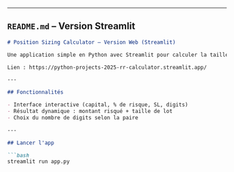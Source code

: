
---

## `README.md` – **Version Streamlit**

```markdown
# Position Sizing Calculator – Version Web (Streamlit)

Une application simple en Python avec Streamlit pour calculer la taille de position idéale en trading forex.

Lien : https://python-projects-2025-rr-calculator.streamlit.app/

---

## Fonctionnalités

- Interface interactive (capital, % de risque, SL, digits)
- Résultat dynamique : montant risqué + taille de lot
- Choix du nombre de digits selon la paire

---

## Lancer l'app

```bash
streamlit run app.py
